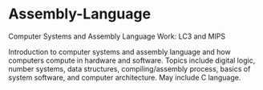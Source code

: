 # Assembly-Language
Computer Systems and Assembly Language Work: LC3 and MIPS

Introduction to computer systems and assembly language and how computers compute in hardware and software. Topics include digital logic, number systems, data structures, compiling/assembly process, basics of system software, and computer architecture. May include C language.
